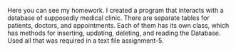 Here you can see my homework. I created a program that interacts with a database of supposedly medical clinic. There are separate tables for patients, doctors, and appointments. Each of them has its own class, which has methods for inserting, updating, deleting, and reading the Database. Used all that was required in a text file assignment-5.
